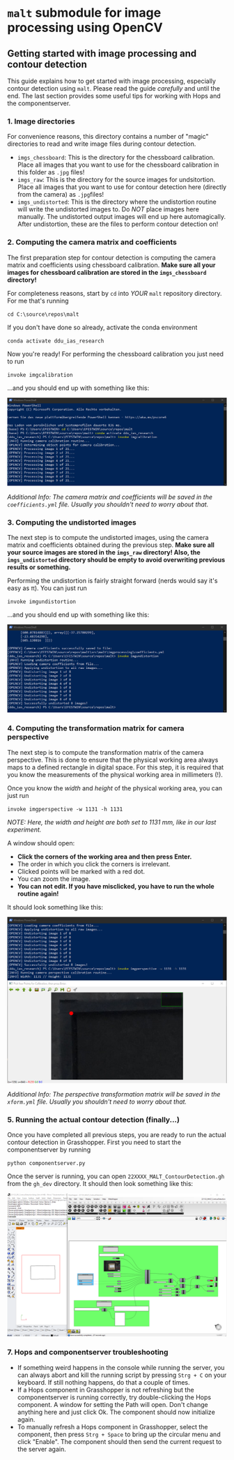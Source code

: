 # `malt` submodule for image processing using OpenCV

## Getting started with image processing and contour detection

This guide explains how to get started with image processing, especially
contour detection using `malt`. Please read the guide *carefully* and until
the end. The last section provides some useful tips for working with Hops and
the componentserver.

### 1. Image directories

For convenience reasons, this directory contains a number of "magic"
directories to read and write image files during contour detection.

- `imgs_chessboard`: This is the directory for the chessboard calibration.
Place all images that you want to use for the chessboard calibration in this
folder as `.jpg` files!
- `imgs_raw`: This is the directory for the source images for undsitortion.
Place all images that you want to use for contour detection here (directly from
the camera) as `.jpg`files!
- `imgs_undistorted`: This is the directory where the undistortion routine will
write the undistorted images to. Do *NOT* place images here manually. The
undistorted output images will end up here automagically. After undistortion,
these are the files to perform contour detection on!

### 2. Computing the camera matrix and coefficients

The first preparation step for contour detection is computing the camera matrix
and coefficients using chessboard calibration. **Make sure all your images for
chessboard calibration are stored in the `imgs_chessboard` directory!**

For completeness reasons, start by `cd` into *YOUR* `malt` repository
directory. For me that's running
```
cd C:\source\repos\malt
```

If you don't have done so already, activate the conda environment
```
conda activate ddu_ias_research
```

Now you're ready! For performing the chessboard calibration you just need to
run
```
invoke imgcalibration
```

...and you should end up with something like this:

![Chessboard Calibration](../../../resources/readme/invoke_imgcalibration.png)

*Additional Info: The camera matrix and coefficients will be saved in the
`coefficients.yml` file. Usually you shouldn't need to worry about that.*

### 3. Computing the undistorted images

The next step is to compute the undistorted images, using the camera matrix
and coefficients obtained during the previous step. **Make sure all your source
images are stored in the `imgs_raw` directory! Also, the `imgs_undistorted`
directory should be empty to avoid overwriting previous results or something.**

Performing the undistortion is fairly straight forward (nerds would say it's
easy as π). You can just run
```
invoke imgundistortion
```

...and you should end up with something like this:

![Image Undistortion](../../../resources/readme/invoke_imgundistortion.png)

### 4. Computing the transformation matrix for camera perspective

The next step is to compute the transformation matrix of the camera
perspective. This is done to ensure that the physical working area always maps
to a defined rectangle in digital space. For this step, it is required that
you know the measurements of the physical working area in millimeters (!).

Once you know the *width* and *height* of the physical working area, you can
just run
```
invoke imgperspective -w 1131 -h 1131
```

*NOTE: Here, the width and height are both set to 1131 mm, like in our last
experiment.*

A window should open:
- **Click the corners of the working area and then press Enter.**
- The order in which you click the corners is irrelevant.
- Clicked points will be marked with a red dot.
- You can zoom the image.
- **You can not edit. If you have misclicked, you have to run the whole routine
again!**

It should look something like this:

![Image Perspective Calibration](../../../resources/readme/invoke_imgperspective.png)

*Additional Info: The perspective transformation matrix will be saved in the
`xform.yml` file. Usually you shouldn't need to worry about that.*

### 5. Running the actual contour detection (finally...)

Once you have completed all previous steps, you are ready to run the actual
contour detection in Grasshopper. First you need to start the componentserver
by running
```
python componentserver.py
```

Once the server is running, you can open `22XXXX_MALT_ContourDetection.gh`
from the `gh_dev` directory. It should then look something like this:

![Contour Detection in Grasshopper](../../../resources/readme/contour_detection_gh.png)

### 7. Hops and componentserver troubleshooting

- If something weird happens in the console while running the server, you can 
always abort and kill the running script by pressing `Strg + C` on your
keyboard. If still nothing happens, do that a couple of times.
- If a Hops component in Grasshopper is not refreshing but the componentserver
is running correctly, try double-clicking the Hops component. A window for
setting the Path will open. Don't change anything here and just click Ok. The
component should now initialize again.
- To manually refresh a Hops component in Grasshopper, select the component,
then press `Strg + Space` to bring up the circular menu and click "Enable".
The component should then send the current request to the server again.
